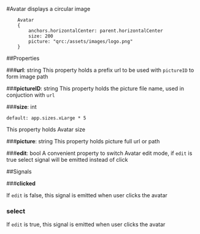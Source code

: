 #Avatar displays a circular image

        Avatar
        {
            anchors.horizontalCenter: parent.horizontalCenter
            size: 200
            picture: "qrc:/assets/images/logo.png"
        }

##Properties

###**url**: string 
This property holds a prefix url to be used with `pictureID` to form image path

###**pictureID**: string
This property holds the picture file name, used in conjuction with `url`

###**size**: int

    default: app.sizes.xLarge * 5
    
This property holds Avatar size

###**picture**: string
This property holds picture full url or path

###**edit**: bool
A convenient property to switch Avatar edit mode, if `edit` is true select signal will be emitted instead of click

##Signals

###**clicked**

If `edit` is false, this signal is emitted when user clicks the avatar 

### **select**

If `edit` is true, this signal is emitted when user clicks the avatar 

